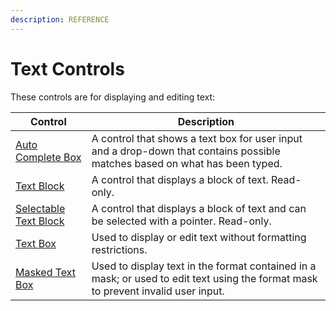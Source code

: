 ```yaml
---
description: REFERENCE
---
```


# Text Controls

These controls are for displaying and editing text:

| Control | Description |
|-------------------|-----------------------------------------------------------------------------------------------------------------------------------|
| [Auto Complete Box](autocompletebox) | A control that shows a text box for user input and a drop-down that contains possible matches based on what has been typed. |
| [Text Block](detailed-reference/textblock) | A control that displays a block of text. Read-only. |
| [Selectable Text Block](detailed-reference/selectable-textblock) | A control that displays a block of text and can be selected with a pointer. Read-only. |
| [Text Box](detailed-reference/textbox) | Used to display or edit text without formatting restrictions. |
| [Masked Text Box](maskedtextbox) | Used to display text in the format contained in a mask; or used to edit text using the format mask to prevent invalid user input. |

